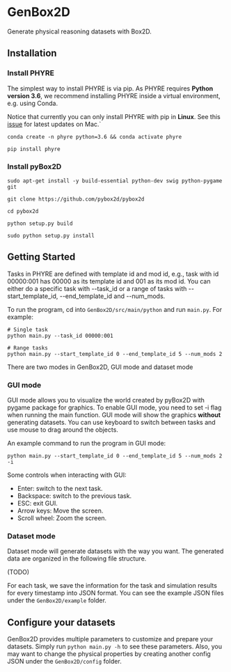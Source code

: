 # GenBox2D
Generate physical reasoning datasets with Box2D.

## Installation

### Install PHYRE

The simplest way to install PHYRE is via pip. As PHYRE requires **Python version 3.6**, we recommend installing PHYRE inside a virtual environment, e.g. using Conda.

Notice that currently you can only install PHYRE with pip in **Linux**. See this [issue](https://github.com/facebookresearch/phyre/issues/29) for latest updates on Mac.`

```(bash)
conda create -n phyre python=3.6 && conda activate phyre

pip install phyre
```

### Install pyBox2D

```(bash)
sudo apt-get install -y build-essential python-dev swig python-pygame git

git clone https://github.com/pybox2d/pybox2d

cd pybox2d

python setup.py build

sudo python setup.py install
```

## Getting Started


Tasks in PHYRE are defined with template id and mod id, e.g., task with id 00000:001 has 00000 as its template id and 001 as its mod id. You can either do a specific task with --task_id or a range of tasks with --start_template_id, --end_template_id and --num_mods.

To run the program, cd into `GenBox2D/src/main/python` and run `main.py`. For example:

```(bash)
# Single task
python main.py --task_id 00000:001

# Range tasks
python main.py --start_template_id 0 --end_template_id 5 --num_mods 2
```

There are two modes in GenBox2D, GUI mode and dataset mode

### GUI mode

GUI mode allows you to visualize the world created by pyBox2D with pygame package for graphics. To enable GUI mode, you need to set -i flag when running the main function. GUI mode will show the graphics **without** generating datasets. You can use keyboard to switch between tasks and use mouse to drag around the objects.

An example command to run the program in GUI mode:

```(bash)
python main.py --start_template_id 0 --end_template_id 5 --num_mods 2 -i
```

Some controls when interacting with GUI:

* Enter: switch to the next task.
* Backspace: switch to the previous task.
* ESC: exit GUI.
* Arrow keys: Move the screen.
* Scroll wheel: Zoom the screen.

### Dataset mode

Dataset mode will generate datasets with the way you want. The generated data are organized in the following file structure.

(TODO)


For each task, we save the information for the task and simulation results for every timestamp into JSON format. You can see the example JSON files under the `GenBox2D/example` folder.


## Configure your datasets

GenBox2D provides multiple parameters to customize and prepare your datasets. Simply run `python main.py -h` to see these parameters. Also, you may want to change the physical properties by creating another config JSON under the `GenBox2D/config` folder.

